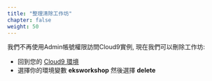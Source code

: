 ```yaml
---
title: "整理清除工作坊"
chapter: false
weight: 50
---
```


我們不再使用Admin帳號權限訪問Cloud9實例, 現在我們可以刪除工作坊:

- 回到您的 [Cloud9 環境](https://console.aws.amazon.com/cloud9/home)
- 選擇你的環境變數 **eksworkshop** 然後選擇 **delete**
